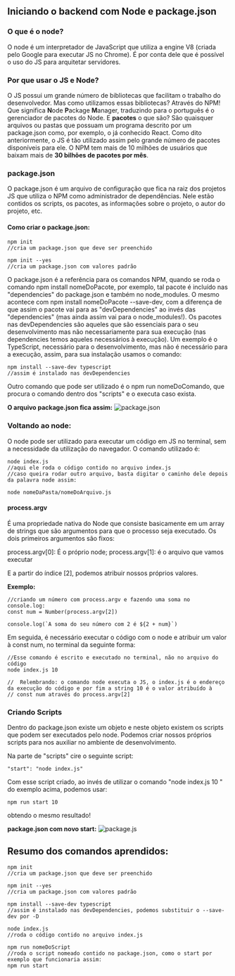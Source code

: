 ## **Iniciando o backend com Node e package.json**

### **O que é o node?**

O node é um interpretador de JavaScript que utiliza a engine V8 (criada pelo Google para executar JS no Chrome). É por conta dele que é possível o uso do JS para arquitetar servidores.

### **Por que usar o JS e Node?**
O JS possui um grande número de bibliotecas que facilitam o trabalho do desenvolvedor. Mas como utilizamos essas bibliotecas? Através do NPM! Que significa **N**ode **P**ackage **M**anager, traduzindo para o português é o gerenciador de pacotes do Node. 
E **pacotes** o que são? São quaisquer arquivos ou pastas que possuam um programa descrito por um package.json como, por exemplo, o já conhecido React.
Como dito anteriormente, o JS é tão utilizado assim pelo grande número de pacotes disponíveis para ele. O NPM tem mais de 10 milhões de usuários que baixam mais de **30 bilhões de pacotes por mês**.

### **package.json**

O package.json é um arquivo de configuração que fica na raiz dos projetos JS que utiliza o NPM como administrador de dependências. Nele estão contidos os scripts, os pacotes, as informações sobre o projeto, o autor do projeto, etc. 

#### **Como criar o package.json:**
```
npm init
//cria um package.json que deve ser preenchido

npm init --yes 
//cria um package.json com valores padrão

```

O package.json é a referência para os comandos NPM, quando se roda o comando npm install nomeDoPacote, por exemplo,  tal pacote é incluído nas "dependencies" do package.json e também no node_modules. O mesmo acontece com  npm install nomeDoPacote --save-dev, com a diferença de que assim o pacote vai para as "devDependencies" ao invés das "dependencies" (mas ainda assim vai para o node_modules!). Os pacotes nas devDependencies são aqueles que são essenciais para o seu desenvolvimento mas não necessariamente para sua execução (nas dependencies temos aqueles necessários à execução). Um exemplo é o TypeScript, necessário para o desenvolvimento, mas não é necessário para a execução, assim, para sua instalação usamos o comando:
```
npm install --save-dev typescript
//assim é instalado nas devDependencies
```

Outro comando que pode ser utilizado é o npm run nomeDoComando, que procura o comando dentro dos "scripts" e o executa caso exista.

**O arquivo package.json fica assim:**
![package.json](https://i.imgur.com/PG2Ovnd.png)


### **Voltando ao node:** 

O node pode ser utilizado para executar um código em JS no terminal, sem a necessidade da utilização do navegador. O comando utilizado é: 

```
node index.js
//aqui ele roda o código contido no arquivo index.js
//caso queira rodar outro arquivo, basta digitar o caminho dele depois da palavra node assim:

node nomeDaPasta/nomeDoArquivo.js
```

#### **process.argv**

É uma propriedade nativa do Node que consiste basicamente em um array de strings que são argumentos para que o processo seja executado. Os dois primeiros argumentos são fixos:

process.argv[0]: É o próprio node;
process.argv[1]: é o arquivo que vamos executar

E a partir do índice [2], podemos atribuir nossos próprios valores.

**Exemplo:**

```
//criando um número com process.argv e fazendo uma soma no console.log:
const num = Number(process.argv[2])

console.log(`A soma do seu número com 2 é ${2 + num}`)
```

Em seguida, é necessário executar o código com o node e atribuir um valor à const num, no terminal da seguinte forma:

```
//Esse comando é escrito e executado no terminal, não no arquivo do código
node index.js 10

//  Relembrando: o comando node executa o JS, o index.js é o endereço da execução do código e por fim a string 10 é o valor atribuído à
// const num através do process.argv[2]
```


### **Criando Scripts**

Dentro do package.json existe um objeto e neste objeto existem os scripts que podem ser executados pelo node. Podemos criar nossos próprios scripts para nos auxiliar no ambiente de desenvolvimento. 

Na parte de "scripts" cire o seguinte script: 

```
"start": "node index.js"
```
Com esse script criado, ao invés de utilizar o comando  "node index.js 10 " do exemplo acima, podemos usar: 

```
npm run start 10
```

obtendo o mesmo resultado!

**package.json com novo start:**
![package.js](https://i.imgur.com/hj5uu05.png)

## **Resumo dos comandos aprendidos:**

```
npm init
//cria um package.json que deve ser preenchido

npm init --yes 
//cria um package.json com valores padrão

npm install --save-dev typescript
//assim é instalado nas devDependencies, podemos substituir o --save-dev por -D

node index.js
//roda o código contido no arquivo index.js

npm run nomeDoScript
//roda o script nomeado contido no package.json, como o start por exemplo que funcionaria assim:
npm run start

```